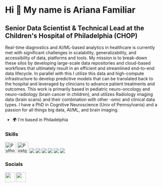 Hi 👋 My name is Ariana Familiar
================================

Senior Data Scientist & Technical Lead at the Children's Hospital of Philadelphia (CHOP)
---------------------------------------------------------------------------------

Real-time diagnostics and AI/ML-based analytics in healthcare is currently met with significant challenges in scalability, generalizability, and accessibility of data, platforms and tools. My mission is to break-down these silos by developing large-scale data repositories and cloud-based workflows that ultimately result in an efficient and streamlined end-to-end data lifecycle. In parallel with this I utilize this data and high-compute infrastructure to develop predictive models that can be translated back to the hospital and leveraged by clinicians to advance patient treatments and outcomes. This work is primarily based in pediatric neuro-oncology and neuro-radiology (brain cancer in children), and utilizes Radiology imaging data (brain scans) and their combination with other -omic and clinical data types. I have a PhD in Cognitive Neuroscience (Univ of Pennsylvania) and a passion for all things big data, AI/ML, and brain imaging.

* 🌍  I'm based in Philadelphia

### Skills

<p align="left">
<a href="https://www.python.org/" target="_blank" rel="noreferrer"><img src="https://raw.githubusercontent.com/danielcranney/readme-generator/main/public/icons/skills/python-colored.svg" width="36" height="36" alt="Python" /></a>
<a href="https://www.postgresql.org/" target="_blank" rel="noreferrer"><img src="https://raw.githubusercontent.com/danielcranney/readme-generator/main/public/icons/skills/postgresql-colored.svg" width="36" height="36" alt="PostgreSQL" /></a>
<a href="https://aws.amazon.com/"><img src="https://skillicons.dev/icons?i=aws&theme=light" /></a>
<a href="https://www.docker.com/"><img src="https://skillicons.dev/icons?i=docker" /></a>
<a href="https://www.jenkins.io/"><img src="https://skillicons.dev/icons?i=jenkins&theme=light" /></a>
<a href="https://github.com/"><img src="https://skillicons.dev/icons?i=git" /></a>
<a href="https://www.r-project.org/"><img src="https://skillicons.dev/icons?i=r&theme=light" /></a>
<a href="https://www.tensorflow.org/"><img src="https://skillicons.dev/icons?i=tensorflow&theme=light" /></a>
</p>

### Socials

<p align="left"> <a href="https://www.linkedin.com/in/arianafamiliar" target="_blank" rel="noreferrer"><img src="https://raw.githubusercontent.com/danielcranney/readme-generator/main/public/icons/socials/linkedin.svg" width="32" height="32" /></a> <a href="https://www.twitter.com/FamiliarAriana" target="_blank" rel="noreferrer"><img src="https://raw.githubusercontent.com/danielcranney/readme-generator/main/public/icons/socials/twitter.svg" width="32" height="32" /></a></p>

<!--- 
### Badges

<b>My GitHub Stats</b>

<a href="http://www.github.com/afamiliar"><img src="https://github-readme-stats.vercel.app/api?username=afamiliar&show_icons=true&hide=&count_private=true&title_color=0891b2&text_color=ffffff&icon_color=0891b2&bg_color=1c1917&hide_border=true&show_icons=true" alt="afamiliar's GitHub stats" /></a>
-->
